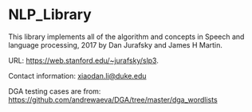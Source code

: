 # NLP_Library
This library implements all of the algorithm and concepts in Speech and language processing, 2017 by Dan Jurafsky and James H Martin.

URL: https://web.stanford.edu/~jurafsky/slp3.

Contact information: xiaodan.li@duke.edu

DGA testing cases are from: https://github.com/andrewaeva/DGA/tree/master/dga_wordlists

